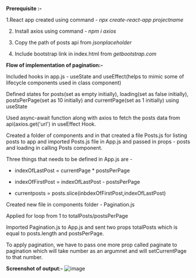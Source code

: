 **Prerequisite :-** 

   1.React app created using command - _npx create-react-app projectname_

2. Install axios using command - _npm i axios_

3. Copy the path of posts api from _jsonplaceholder_

4. Include bootstrap link in index.html from _getbootstrap.com_

**Flow of implementation of pagination:-**

Included hooks in app.js - useState and useEffect(helps to mimic some of lifecycle components used in class component)

Defined states for posts(set as empty initially), loading(set as false initially), postsPerPage(set as 10 initially) and currentPage(set as 1 initially) using useState

Used async-await function along with axios to fetch the posts data from api(axios.get('url') in useEffect Hook.

Created a folder of components and in that created a file Posts.js for listing posts to app and imported Posts.js file in App.js and passed in props - posts and loading in calling Posts component.

Three things that needs to be defined in App.js are - 

   * indexOfLastPost = currentPage * postsPerPage

   * indexOfFirstPost = indexOfLastPost - postsPerPage

   * currentposts = posts.slice(inbdexOfFirstPost,indexOfLastPost)

Created new file in components folder - Pagination.js

Applied for loop from 1 to totalPosts/postsPerPage

Imported Pagination.js to App.js and sent two props totalPosts which is equal to posts.length and postsPerPage.

To apply pagination, we have to pass one more prop called paginate to pagination which will take number as an argumnet and will setCurrentPage to that number.

**Screenshot of output:-**
![image](https://user-images.githubusercontent.com/27857747/122382382-7ecf9500-cf87-11eb-81f5-7ccb8388aa2c.png)

